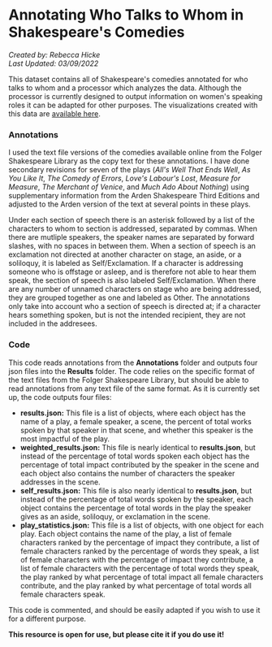 # Annotating Who Talks to Whom in Shakespeare's Comedies
*Created by: Rebecca Hicke*  
*Last Updated: 03/09/2022*

This dataset contains all of Shakespeare's comedies annotated for who talks to whom and a processor which analyzes the data. Although the processor is currently designed to output information on women's speaking roles it can be adapted for other purposes. The visualizations created with this data are [available here](https://observablehq.com/d/82dab57f2f5e2fa4).

### Annotations
I used the text file versions of the comedies available online from the Folger Shakespeare Library as the copy text for these annotations. I have done secondary revisions for seven of the plays (*All's Well That Ends Well*, *As You Like It*, *The Comedy of Errors*, *Love's Labour's Lost*, *Measure for Measure*, *The Merchant of Venice*, and *Much Ado About Nothing*) using supplementary information from the Arden Shakespeare Third Editions and adjusted to the Arden version of the text at several points in these plays.

Under each section of speech there is an asterisk followed by a list of the characters to whom to section is addressed, separated by commas. When there are mutliple speakers, the speaker names are separated by forward slashes, with no spaces in between them. When a section of speech is an exclamation not directed at another character on stage, an aside, or a soliloquy, it is labeled as Self/Exclamation. If a character is addressing someone who is offstage or asleep, and is therefore not able to hear them speak, the section of speech is also labeled Self/Exclamation. When there are any number of unnamed characters on stage who are being addressed, they are grouped together as one and labeled as Other. The annotations only take into account who a section of speech is directed at; if a character hears something spoken, but is not the intended recipient, they are not included in the addresees.

### Code

This code reads annotations from the **Annotations** folder and outputs four json files into the **Results** folder. The code relies on the specific format of the text files from the Folger Shakespeare Library, but should be able to read annotations from any text file of the same format. As it is currently set up, the code outputs four files:

* **results.json:** This file is a list of objects, where each object has the name of a play, a female speaker, a scene, the percent of total works spoken by that speaker in that scene, and whether this speaker is the most impactful of the play.
* **weighted_results.json:** This file is nearly identical to **results.json**, but instead of the percentage of total words spoken each object has the percentage of total impact contributed by the speaker in the scene and each object also contains the number of characters the speaker addresses in the scene.
* **self_results.json:** This file is also nearly identical to **results.json**, but instead of the percentage of total words spoken by the speaker, each object contains the percentage of total words in the play the speaker gives as an aside, soliloquy, or exclamation in the scene.
* **play_statistics.json:** This file is a list of objects, with one object for each play. Each object contains the name of the play, a list of female characters ranked by the percentage of impact they contribute, a list of female characters ranked by the percentage of words they speak, a list of female characters with the percentage of impact they contribute, a list of female characters with the percentage of total words they speak, the play ranked by what percentage of total impact all female characters contribute, and the play ranked by what percentage of total words all female characters speak.

This code is commented, and should be easily adapted if you wish to use it for a different purpose.

**This resource is open for use, but please cite it if you do use it!**
